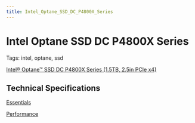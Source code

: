 ```yaml
---
title: Intel_Optane_SSD_DC_P4800X_Series
---
```


# Intel Optane SSD DC P4800X Series

Tags: intel, optane, ssd

[Intel® Optane™ SSD DC P4800X Series (1.5TB, 2.5in PCIe x4)](https://www.intel.com/content/www/us/en/products/memory-storage/solid-state-drives/data-center-ssds/optane-dc-ssd-series/optane-dc-p4800x-series/p4800x-1-5tb-2-5-inch.html)

## Technical Specifications

[Essentials](assets/Essentials%20d8ae17b26b3c4630b6c81daf3fbb1c89.csv)

[Performance](assets/Performance%20b45e64fc8e764a82ad6d7536b7a81c76.csv)
